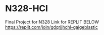 # N328-HCI
Final Project for N328
Link for REPLIT BELOW
https://replit.com/join/gdqrjjhchl-gaigeblastic
